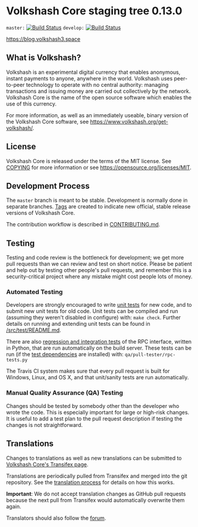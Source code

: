 Volkshash Core staging tree 0.13.0
===============================

`master:` [![Build Status](https://travis-ci.org/volkshashpay/volkshash.svg?branch=master)](https://travis-ci.org/volkshashpay/volkshash) `develop:` [![Build Status](https://travis-ci.org/volkshashpay/volkshash.svg?branch=develop)](https://travis-ci.org/volkshashpay/volkshash/branches)

https://blog.volkshash3.space


What is Volkshash?
----------------

Volkshash is an experimental digital currency that enables anonymous, instant
payments to anyone, anywhere in the world. Volkshash uses peer-to-peer technology
to operate with no central authority: managing transactions and issuing money
are carried out collectively by the network. Volkshash Core is the name of the open
source software which enables the use of this currency.

For more information, as well as an immediately useable, binary version of
the Volkshash Core software, see https://www.volkshash.org/get-volkshash/.


License
-------

Volkshash Core is released under the terms of the MIT license. See [COPYING](COPYING) for more
information or see https://opensource.org/licenses/MIT.

Development Process
-------------------

The `master` branch is meant to be stable. Development is normally done in separate branches.
[Tags](https://github.com/volkshashpay/volkshash/tags) are created to indicate new official,
stable release versions of Volkshash Core.

The contribution workflow is described in [CONTRIBUTING.md](CONTRIBUTING.md).

Testing
-------

Testing and code review is the bottleneck for development; we get more pull
requests than we can review and test on short notice. Please be patient and help out by testing
other people's pull requests, and remember this is a security-critical project where any mistake might cost people
lots of money.

### Automated Testing

Developers are strongly encouraged to write [unit tests](src/test/README.md) for new code, and to
submit new unit tests for old code. Unit tests can be compiled and run
(assuming they weren't disabled in configure) with: `make check`. Further details on running
and extending unit tests can be found in [/src/test/README.md](/src/test/README.md).

There are also [regression and integration tests](/qa) of the RPC interface, written
in Python, that are run automatically on the build server.
These tests can be run (if the [test dependencies](/qa) are installed) with: `qa/pull-tester/rpc-tests.py`

The Travis CI system makes sure that every pull request is built for Windows, Linux, and OS X, and that unit/sanity tests are run automatically.

### Manual Quality Assurance (QA) Testing

Changes should be tested by somebody other than the developer who wrote the
code. This is especially important for large or high-risk changes. It is useful
to add a test plan to the pull request description if testing the changes is
not straightforward.

Translations
------------

Changes to translations as well as new translations can be submitted to
[Volkshash Core's Transifex page](https://www.transifex.com/projects/p/volkshash/).

Translations are periodically pulled from Transifex and merged into the git repository. See the
[translation process](doc/translation_process.md) for details on how this works.

**Important**: We do not accept translation changes as GitHub pull requests because the next
pull from Transifex would automatically overwrite them again.

Translators should also follow the [forum](https://www.volkshash.org/forum/topic/volkshash-worldwide-collaboration.88/).
